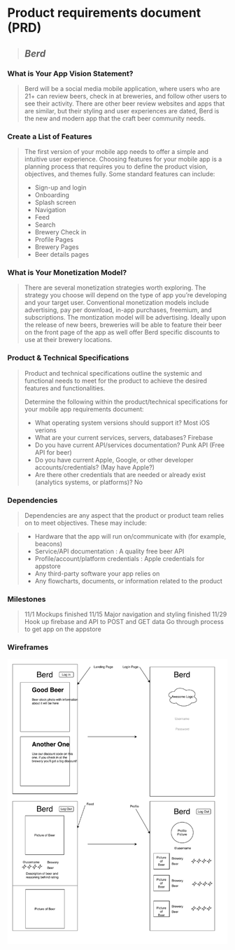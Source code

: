 # Product requirements document (PRD)

> ## *Berd*



### What is Your App Vision Statement?
> Berd will be a social media mobile application, where users who are 21+ can review beers, check in at breweries, and follow other users to see their activity. There are other beer review websites and apps that are similar, but their styling and user experiences are dated, Berd is the new and modern app that the craft beer community needs.


### Create a List of Features
> The first version of your mobile app needs to offer a simple and intuitive user experience. Choosing features for your mobile app is a planning process that requires you to define the product vision, objectives, and themes fully. Some standard features can include:
> * Sign-up and login
> * Onboarding
> * Splash screen
> * Navigation
> * Feed
> * Search
> * Brewery Check in
> * Profile Pages
> * Brewery Pages
> * Beer details pages

### What is Your Monetization Model?
> There are several monetization strategies worth exploring. The strategy you choose will depend on the type of app you’re developing and your target user. Conventional monetization models include advertising, pay per download, in-app purchases, freemium, and subscriptions.
> The montization model will be advertising. Ideally upon the release of new beers, breweries will be able to feature their beer on the front page of the app as well offer Berd specific discounts to use at their brewery locations.

### Product & Technical Specifications
> Product and technical specifications outline the systemic and functional needs to meet for the product to achieve the desired features and functionalities.
> 
> 
> Determine the following within the product/technical specifications for your mobile app requirements document:
> * What operating system versions should support it? Most iOS verions
> * What are your current services, servers, databases? Firebase
> * Do you have current API/services documentation? Punk API (Free API for beer)
> * Do you have current Apple, Google, or other developer accounts/credentials? (May have Apple?)
> * Are there other credentials that are needed or already exist (analytics systems, or platforms)? No

### Dependencies
> Dependencies are any aspect that the product or product team relies on to meet objectives.
> These may include:
> 
 
> * Hardware that the app will run on/communicate with (for example, beacons)
> * Service/API documentation : A quality free beer API
> * Profile/account/platform credentials : Apple credentials for appstore
> * Any third-party software your app relies on
> * Any flowcharts, documents, or information related to the product


### Milestones
> 11/1 Mockups finished
> 11/15 Major navigation and styling finished
> 11/29 Hook up firebase and API to POST and GET data
> Go through process to get app on the appstore

### Wireframes 
<img src="wireframe.pdf">
